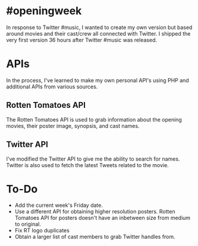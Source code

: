 \#openingweek
=============
In response to Twitter #music, I wanted to create my own version but based around movies and their cast/crew all connected with Twitter. I shipped the very first version 36 hours after Twitter #music was released.

# APIs
In the process, I've learned to make my own personal API's using PHP and additional APIs from various sources.

## Rotten Tomatoes API
The Rotten Tomatoes API is used to grab information about the opening movies, their poster image, synopsis, and cast names.

## Twitter API
I've modified the Twitter API to give me the ability to search for names. Twitter is also used to fetch the latest Tweets related to the movie.

# To-Do
- Add the current week's Friday date.
- Use a different API for obtaining higher resolution posters. Rotten Tomatoes API for posters doesn't have an inbetween size from medium to original.
- Fix RT logo duplicates
- Obtain a larger list of cast members to grab Twitter handles from.
